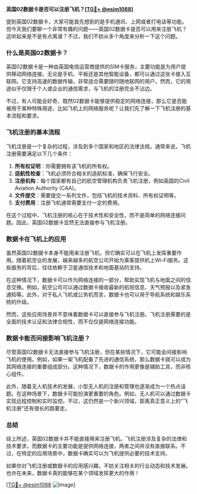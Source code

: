 **英国02数据卡是否可以注册飞机？[[TG💪+ @esim1088](https://t.me/s/esim1088)]**

提到英国02数据卡，大家可能首先想到的是手机通讯、上网或者打电话等功能。但今天我们要聊一个非常有趣的问题——英国02数据卡是否可以用来注册飞机？这听起来是不是有点离谱？不过，我们不妨从多个角度来分析一下这个问题。

### 什么是英国02数据卡？

英国02数据卡是一种由英国电信运营商提供的SIM卡服务，主要功能是为用户提供移动网络连接。无论是手机、平板还是其他智能设备，都可以通过这张卡接入互联网。它支持高速的数据传输，非常适合需要随时随地联网的用户。然而，它的用途似乎仅限于个人或企业的通信需求，与飞机的注册完全不沾边。

不过，有人可能会好奇，既然02数据卡能够提供稳定的网络连接，那么它是否能被用于某种特殊用途，比如飞机上的网络服务呢？让我们先了解一下飞机注册的基本流程和要求。

### 飞机注册的基本流程

飞机注册是一个复杂的过程，涉及到多个国家和地区的法律法规。通常来说，飞机注册需要满足以下几个条件：

1. **所有权证明**：你需要拥有该飞机的所有权。
2. **适航性检查**：飞机必须符合相关的适航标准，确保飞行安全。
3. **注册机构**：每个国家都有自己的航空管理机构负责飞机注册，例如英国的Civil Aviation Authority (CAA)。
4. **文件提交**：需要提交一系列文件，包括飞机的技术资料、所有权证明等。
5. **支付费用**：注册飞机通常需要支付一定的费用。

在这个过程中，飞机注册的核心在于技术性和安全性，而不是简单的网络连接问题。因此，英国02数据卡显然无法直接参与飞机注册。

### 数据卡在飞机上的应用

虽然英国02数据卡本身不能用来注册飞机，但它确实可以在飞机上发挥重要作用。随着航空业的发展，越来越多的航空公司开始为乘客提供机上Wi-Fi服务。这些服务的背后，往往依赖于卫星通信技术和地面基站的支持。

在这种情况下，数据卡可以作为网络连接的一部分，帮助实现飞机与地面之间的信息交换。例如，航空公司可以通过数据卡接收最新的航班信息、天气预报以及紧急通知等。此外，对于私人飞机或公务机而言，数据卡也可以用于导航系统和娱乐系统的升级。

然而，这些应用场景并不意味着数据卡可以直接参与飞机注册。飞机注册需要的是全面的技术认证和法律合规性，而不仅仅是网络连接功能。

### 数据卡能否间接影响飞机注册？

尽管英国02数据卡无法直接参与飞机注册，但在某些情况下，它可能会间接影响飞机的使用。例如，如果一架飞机配备了先进的通信系统，那么数据卡就可以成为其网络连接的重要组成部分。这种情况下，数据卡的作用更像是辅助工具，而非核心组件。

此外，随着无人机技术的发展，小型无人机的注册和管理也逐渐成为一个热点话题。在这种场景下，数据卡可能扮演更重要的角色。例如，无人机可以通过数据卡实现远程控制和实时监控。不过，这仍然是一个新兴领域，距离真正意义上的“飞机注册”还有很长的路要走。

### 总结

综上所述，英国02数据卡并不能直接用来注册飞机。飞机注册涉及复杂的法律和技术要求，而数据卡的主要功能是提供网络连接，两者之间并没有直接联系。不过，在特定的应用场景中，数据卡确实可以为飞机提供必要的技术支持。

如果你对飞机注册或数据卡的应用感兴趣，不妨关注相关的行业动态和技术发展。也许在未来，数据卡真的能够在某个领域发挥更大的作用！

[[TG💪+ @esim1088](https://t.me/s/esim1088) ![Image](https://i.postimg.cc/4NQfJmqS/Snipaste-2025-05-13-00-14-12.png)]